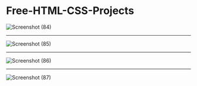 # Free-HTML-CSS-Projects
![Screenshot (84)](https://github.com/user-attachments/assets/75c2c66c-b300-47aa-b7fc-b3c5443a8f0f)
<hr/>

![Screenshot (85)](https://github.com/user-attachments/assets/1055a6ca-4d4d-47a8-bb02-699dd4a09cb1)
<hr/>

![Screenshot (86)](https://github.com/user-attachments/assets/b070a393-3014-4e78-a3a8-331f5650f7ab)
<hr/>

![Screenshot (87)](https://github.com/user-attachments/assets/0744507f-c7c0-48be-abfd-c0343ae0165a)
